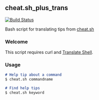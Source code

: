 ## cheat.sh_plus_trans
[![Build Status](https://travis-ci.org/grigruss/cheat.sh_plus_trans.svg?branch=master)](https://travis-ci.org/grigruss/cheat.sh_plus_trans)

Bash script for translating tips from [cheat.sh](http://cheat.sh/)

### Welcome

This script requires curl and [Translate Shell](https://github.com/soimort/translate-shell).

### Usage
```markdown
# Help tip about a command
$ cheat.sh commandname

# Find help tips
$ cheat.sh keyword
```
